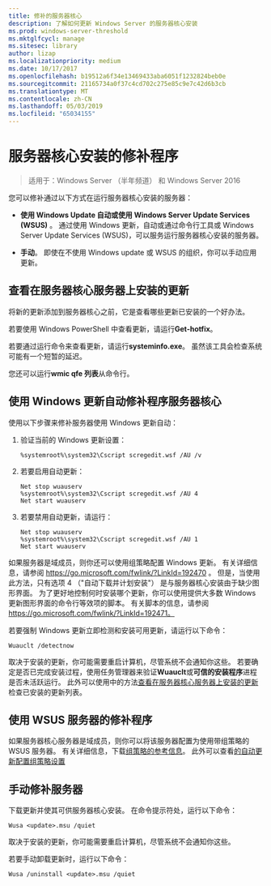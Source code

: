 ```yaml
---
title: 修补的服务器核心
description: 了解如何更新 Windows Server 的服务器核心安装
ms.prod: windows-server-threshold
ms.mktglfcycl: manage
ms.sitesec: library
author: lizap
ms.localizationpriority: medium
ms.date: 10/17/2017
ms.openlocfilehash: b19512a6f34e13469433aba6051f1232824beb0e
ms.sourcegitcommit: 21165734a0f37c4cd702c275e85c9e7c42d6b3cb
ms.translationtype: MT
ms.contentlocale: zh-CN
ms.lasthandoff: 05/03/2019
ms.locfileid: "65034155"
---
```

# <a name="patch-a-server-core-installation"></a>服务器核心安装的修补程序

> 适用于：Windows Server （半年频道） 和 Windows Server 2016

您可以修补通过以下方式在运行服务器核心安装的服务器：

- **使用 Windows Update 自动或使用 Windows Server Update Services (WSUS)** 。 通过使用 Windows 更新，自动或通过命令行工具或 Windows Server Update Services (WSUS)，可以服务运行服务器核心安装的服务器。

- **手动**。 即使在不使用 Windows update 或 WSUS 的组织，你可以手动应用更新。

## <a name="view-the-updates-installed-on-your-server-core-server"></a>查看在服务器核心服务器上安装的更新
将新的更新添加到服务器核心之前，它是查看哪些更新已安装的一个好办法。

若要使用 Windows PowerShell 中查看更新，请运行**Get-hotfix**。

若要通过运行命令来查看更新，请运行**systeminfo.exe**。 虽然该工具会检查系统可能有一个短暂的延迟。

您还可以运行**wmic qfe 列表**从命令行。 

## <a name="patch-server-core-automatically-with-windows-update"></a>使用 Windows 更新自动修补程序服务器核心

使用以下步骤来修补服务器使用 Windows 更新自动：

1. 验证当前的 Windows 更新设置：
   ```
   %systemroot%\system32\Cscript scregedit.wsf /AU /v 
   ```

2. 若要启用自动更新：

   ```
   Net stop wuauserv 
   %systemroot%\system32\Cscript scregedit.wsf /AU 4 
   Net start wuauserv
   ```  

3. 若要禁用自动更新，请运行：

   ```
   Net stop wuauserv 
   %systemroot%\system32\Cscript scregedit.wsf /AU 1 
   Net start wuauserv 
   ```

如果服务器是域成员，则你还可以使用组策略配置 Windows 更新。 有关详细信息，请参阅 https://go.microsoft.com/fwlink/?LinkId=192470 。 但是，当使用此方法，只有选项 4 （"自动下载并计划安装"） 是与服务器核心安装由于缺少图形界面。 为了更好地控制何时安装哪个更新，你可以使用提供大多数 Windows 更新图形界面的命令行等效项的脚本。 有关脚本的信息，请参阅 https://go.microsoft.com/fwlink/?LinkId=192471。

若要强制 Windows 更新立即检测和安装可用更新，请运行以下命令：

```
Wuauclt /detectnow 
```

取决于安装的更新，你可能需要重启计算机，尽管系统不会通知你这些。 若要确定是否已完成安装过程，使用任务管理器来验证**Wuauclt**或**可信的安装程序**进程是否未活跃运行。 此外可以使用中的方法[查看在服务器核心服务器上安装的更新](#view-the-updates-installed-on-your-server-core-server)检查已安装的更新列表。

## <a name="patch-the-server-with-wsus"></a>使用 WSUS 服务器的修补程序 

如果服务器核心服务器是域成员，则你可以将该服务器配置为使用带组策略的 WSUS 服务器。 有关详细信息，下载[组策略的参考信息](https://www.microsoft.com/download/details.aspx?id=25250)。 此外可以查看[的自动更新配置组策略设置](../windows-server-update-services/deploy/4-configure-group-policy-settings-for-automatic-updates.md)

## <a name="patch-the-server-manually"></a>手动修补服务器

下载更新并使其可供服务器核心安装。
在命令提示符处，运行以下命令：

```
Wusa <update>.msu /quiet 
```

取决于安装的更新，你可能需要重启计算机，尽管系统不会通知你这些。

若要手动卸载更新时，运行以下命令：

```
Wusa /uninstall <update>.msu /quiet 
```

